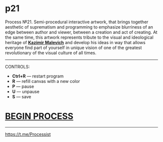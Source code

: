 # p21
  Process №21. Semi-procedural interactive artwork, that brings together aesthetic of suprematism and programming to emphasize blurriness of an edge between author and viewer, between a creation and act of creating. 
  At the same time, this artwork represents tribute to the visual and ideological heritage of <a href="https://en.wikipedia.org/wiki/Kazimir_Malevich" target="_blank"><b>Kazimir Malevich</b></a> and develop his ideas in way that allows everyone find part of yourself in unique vision of one of the greatest revolutionary of the visual culture of all times.
<hr>
CONTROLS:
  <ul style="list-style-type:disc">
    <li><b>Ctrl+R</b> — restart program</li>
    <li><b>R</b> — refill canvas with a new color</li>
    <li><b>P</b> — pause</li>
    <li><b>U</b> — unpause</li>
    <li><b>S</b> — save</li>
  </ul>  

<a href="https://rhizomicmaze.github.io/p21/suprematicalgorithms/" target="_blank"><h1><b>BEGIN PROCESS</b></h1></a>
<hr>

https://t.me/Processist
